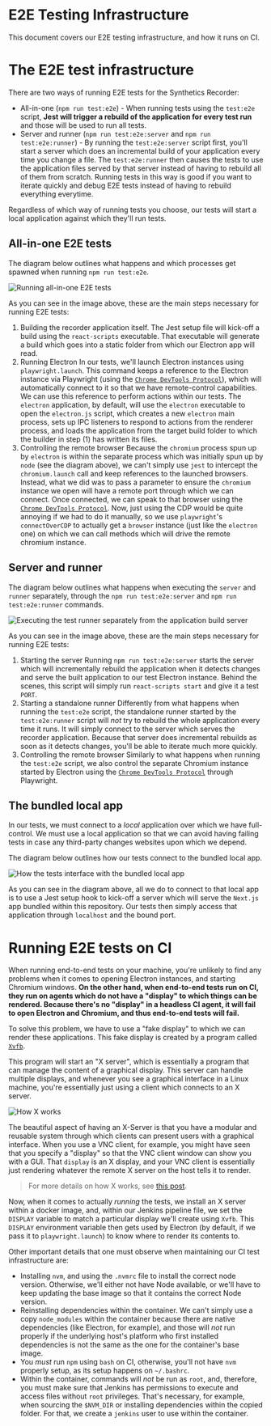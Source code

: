 # E2E Testing Infrastructure

This document covers our E2E testing infrastructure, and how it runs on CI.

# The E2E test infrastructure

There are two ways of running E2E tests for the Synthetics Recorder:

* All-in-one (`npm run test:e2e`) - When running tests using the `test:e2e` script, **Jest will trigger a rebuild of the application for every test run** and those will be used to run all tests.
* Server and runner (`npm run test:e2e:server` and `npm run test:e2e:runner`) - By running the `test:e2e:server` script first, you'll start a server which does an incremental build of your application every time you change a file. The `test:e2e:runner` then causes the tests to use the application files served by that server instead of having to rebuild all of them from scratch.
  Running tests in this way is good if you want to iterate quickly and debug E2E tests instead of having to rebuild everything everytime.

Regardless of which way of running tests you choose, our tests will start a local application against which they'll run tests.

## All-in-one E2E tests

The diagram below outlines what happens and which processes get spawned when running `npm run test:e2e`.

![Running all-in-one E2E tests](./e2e_1.png)

As you can see in the image above, these are the main steps necessary for running E2E tests:

1. Building the recorder application itself.
    The Jest setup file will kick-off a build using the `react-scripts` executable. That executable will generate a build which goes into a static folder from which our Electron app will read.
2. Running Electron
    In our tests, we'll launch Electron instances using `playwright.launch`. This command keeps a reference to the Electron instance via Playwright (using the [`Chrome DevTools Protocol`](https://chromedevtools.github.io/devtools-protocol/)), which will automatically connect to it so that we have remote-control capabilities. We can use this reference to perform actions within our tests.
    The `electron` application, by default, will use the `electron` executable to open the `electron.js` script, which creates a new `electron` main process, sets up IPC listeners to respond to actions from the renderer process, and loads the application from the target build folder to which the builder in step (1) has written its files.
3. Controlling the remote browser
    Because the `chromium` process spun up by `electron` is within the separate process which was initially spun up by `node` (see the diagram above), we can't simply use `jest` to intercept the `chromium.launch` call and keep references to the launched browsers. Instead, what we did was to pass a parameter to ensure the `chromium` instance we open will have a remote port through which we can connect. Once connected, we can speak to that browser using the [`Chrome DevTools Protocol`](https://chromedevtools.github.io/devtools-protocol/).
    Now, just using the CDP would be quite annoying if we had to do it manually, so we use `playwright`'s `connectOverCDP` to actually get a `browser` instance (just like the `electron` one) on which we can call methods which will drive the remote chromium instance.

## Server and runner

The diagram below outlines what happens when executing the `server` and `runner` separately, through the `npm run test:e2e:server` and `npm run test:e2e:runner` commands.

![Executing the test runner separately from the application build server](./e2e_2.png)

As you can see in the image above, these are the main steps necessary for running E2E tests:

1. Starting the server
    Running `npm run test:e2e:server` starts the server which will incrementally rebuild the application when it detects changes and serve the built application to our test Electron instance.
    Behind the scenes, this script will simply run `react-scripts start` and give it a test `PORT`.
2. Starting a standalone runner
    Differently from what happens when running the `test:e2e` script, the standalone runner started by the `test:e2e:runner` script will _not_ try to rebuild the whole application every time it runs. It will simply connect to the server which serves the recorder application.
    Because that server does incremental rebuilds as soon as it detects changes, you'll be able to iterate much more quickly.
3. Controlling the remote browser
    Similarly to what happens when running the `test:e2e` script, we also control the separate Chromium instance started by Electron using the [`Chrome DevTools Protocol`](https://chromedevtools.github.io/devtools-protocol/) through Playwright.

## The bundled local app

In our tests, we must connect to a _local_ application over which we have full-control. We must use a local application so that we can avoid having failing tests in case any third-party changes websites upon which we depend.

The diagram below outlines how our tests connect to the bundled local app.

![How the tests interface with the bundled local app](./e2e_3.png)

As you can see in the diagram above, all we do to connect to that local app is to use a Jest setup hook to kick-off a server which will serve the `Next.js` app bundled within this repository. Our tests then simply access that application through `localhost` and the bound port.

# Running E2E tests on CI

When running end-to-end tests on your machine, you're unlikely to find any problems when it comes to opening Electron instances, and starting Chromium windows. **On the other hand, when end-to-end tests run on CI, they run on agents which do not have a "display" to which things can be rendered. Because there's no "display" in a headless CI agent, it will fail to open Electron and Chromium, and thus end-to-end tests will fail.**

To solve this problem, we have to use a "fake display" to which we can render these applications. This fake display is created by a program called [`Xvfb`](https://en.wikipedia.org/wiki/Xvfb).

This program will start an "X server", which is essentially a program that can manage the content of a graphical display. This server can handle multiple displays, and whenever you see a graphical interface in a Linux machine, you're essentially just using a client which connects to an X server.

![How X works](https://miro.medium.com/max/500/1*Pox0bW6shXIdu15PIS1log.png)

The beautiful aspect of having an X-Server is that you have a modular and reusable system through which clients can present users with a graphical interface. When you use a VNC client, for example, you might have seen that you specify a "display" so that the VNC client window can show you with a GUI. That `display` is an X display, and your VNC client is essentially just rendering whatever the remote X server on the host tells it to render.

> For more details on how X works, see [this post](https://medium.com/mindorks/x-server-client-what-the-hell-305bd0dc857f).

Now, when it comes to actually _running_ the tests, we install an X server within a docker image, and, within our Jenkins pipeline file, we set the `DISPLAY` variable to match a particular display we'll create using `Xvfb`. This `DISPLAY` environment variable then gets used by Electron (by default, if we pass it to `playwright.launch`) to know where to render its contents to.

Other important details that one must observe when maintaining our CI test infrastructure are:

* Installing `nvm`, and using the `.nvmrc` file to install the correct node version. Otherwise, we'll either not have Node available, or we'll have to keep updating the base image so that it contains the correct Node version.
* Reinstalling dependencies within the container. We can't simply use a copy `node_modules` within the container because there are native dependencies (like Electron, for example), and those will _not_ run properly if the underlying host's platform who first installed dependencies is not the same as the one for the container's base image.
* You _must_ run `npm` using `bash` on CI, otherwise, you'll not have `nvm` properly setup, as its setup happens on `~/.bashrc`.
* Within the container, commands will _not_ be run as `root`, and, therefore, you must make sure that Jenkins has permissions to execute and access files without `root` privileges. That's necessary, for example, when sourcing the `$NVM_DIR` or installing dependencies within the copied folder. For that, we create a `jenkins` user to use within the container.

